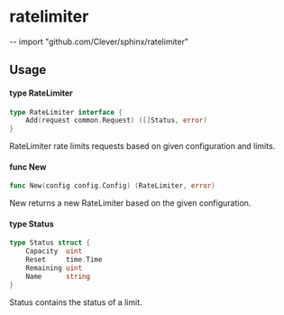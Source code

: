 # ratelimiter
--
    import "github.com/Clever/sphinx/ratelimiter"


## Usage

#### type RateLimiter

```go
type RateLimiter interface {
	Add(request common.Request) ([]Status, error)
}
```

RateLimiter rate limits requests based on given configuration and limits.

#### func  New

```go
func New(config config.Config) (RateLimiter, error)
```
New returns a new RateLimiter based on the given configuration.

#### type Status

```go
type Status struct {
	Capacity  uint
	Reset     time.Time
	Remaining uint
	Name      string
}
```

Status contains the status of a limit.
